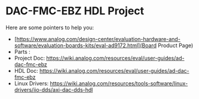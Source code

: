 # DAC-FMC-EBZ HDL Project

Here are some pointers to help you:
  * [https://www.analog.com/design-center/evaluation-hardware-and-software/evaluation-boards-kits/eval-ad9172.html](Board Product Page)
  * Parts : []()
  * Project Doc: https://wiki.analog.com/resources/eval/user-guides/ad-dac-fmc-ebz
  * HDL Doc: https://wiki.analog.com/resources/eval/user-guides/ad-dac-fmc-ebz
  * Linux Drivers: https://wiki.analog.com/resources/tools-software/linux-drivers/iio-dds/axi-dac-dds-hdl
